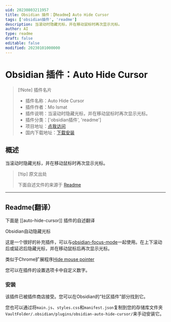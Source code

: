 ```yaml
---
uid: 20230803211957
title: Obsidian 插件：【Readme】Auto Hide Cursor
tags: ['obsidian插件', 'readme']
description: 当滚动时隐藏光标，并在移动鼠标时再次显示光标。
author: AI
type: readme
draft: false
editable: false
modified: 20230101000000
---
```


# Obsidian 插件：Auto Hide Cursor

> [!Note] 插件名片
> - 插件名称：Auto Hide Cursor
> - 插件作者：Mo Ismat
> - 插件说明：当滚动时隐藏光标，并在移动鼠标时再次显示光标。
> - 插件分类：['obsidian插件', 'readme']
> - 项目地址：[点我访问](https://github.com/moismat/obsidian-auto-hide-cursor)
> - 国内下载地址：[下载安装](https://pkmer.cn/products/plugin/pluginMarket/?auto-hide-cursor)

## 概述

当滚动时隐藏光标，并在移动鼠标时再次显示光标。



> [!tip] 原文出处
> 
>下面自述文件的来源于 [Readme](https://ghproxy.net/https://raw.githubusercontent.com/jmxo/obsidian-auto-hide-cursor/main/README.md)
> 

---

## Readme(翻译）

下面是 [[auto-hide-cursor]] 插件的自述翻译



Obsidian自动隐藏光标

这是一个很好的补充插件，可以与[obsidian-focus-mode](https://github.com/ryanpcmcquen/obsidian-focus-mode)一起使用。在上下滚动后或延迟后隐藏光标，并在移动鼠标后再次显示光标。

类似于Chrome扩展程序[Hide mouse pointer](https://chrome.google.com/webstore/detail/hide-mouse-pointer/lbbedlldjinglbnfghakndfbagkolfdf)

您可以在插件的设置选项卡中自定义数字。

### 安装

该插件已被插件商店接受。您可以在Obsidian的“社区插件”部分找到它。

您也可以通过将`main.js`、`styles.css`和`manifest.json`复制到您的存储库文件夹`VaultFolder/.obsidian/plugins/obsidian-auto-hide-cursor/`来手动安装它。



